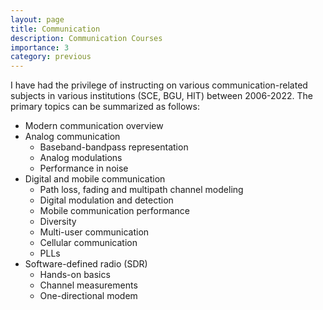 ```yaml
---
layout: page
title: Communication
description: Communication Courses
importance: 3
category: previous
---
```


I have had the privilege of instructing on various communication-related subjects in various institutions (SCE, BGU, HIT) between 2006-2022. The primary topics can be summarized as follows:

* Modern communication overview
* Analog communication
	- Baseband-bandpass representation 
	- Analog modulations
	- Performance in noise
* Digital and mobile communication
	- Path loss, fading and multipath channel modeling
	- Digital modulation and detection
	- Mobile communication performance
	- Diversity
	- Multi-user communication
	- Cellular communication
	- PLLs
* Software-defined radio (SDR)
	- Hands-on basics
	- Channel measurements
	- One-directional modem

